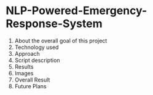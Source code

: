 # NLP-Powered-Emergency-Response-System

1. About the overall goal of this project
2. Technology used
3. Approach
  1. Script description
  2. Results
  3. Images
4. Overall Result
5. Future Plans

